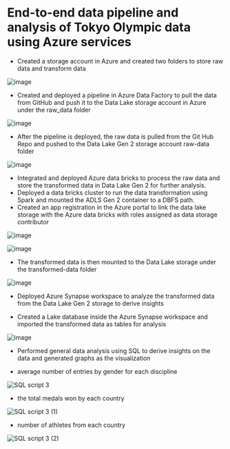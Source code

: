 # End-to-end data pipeline and analysis of Tokyo Olympic data using Azure services

- Created a storage account in Azure and created two folders to store raw data and transform data

![image](https://github.com/user-attachments/assets/dd00610d-a5d1-486a-a81a-183cf754252a)

- Created and deployed a pipeline in Azure Data Factory to pull the data from GitHub and push it to the Data Lake storage account in Azure under the raw_data folder

![image](https://github.com/user-attachments/assets/4f538083-cdc7-4088-9a2a-bc3861f70042)


- After the pipeline is deployed, the raw data is pulled from the Git Hub Repo and pushed to the Data Lake Gen 2 storage account raw-data folder

![image](https://github.com/user-attachments/assets/99e468a3-790a-40d6-9052-98e6ed3ca63f)


- Integrated and deployed Azure data bricks to process the raw data and store the transformed data in Data Lake Gen 2 for further analysis.
- Deployed a data bricks cluster to run the data transformation using Spark and mounted  the ADLS Gen 2 container to a DBFS path.
- Created an app registration in the Azure portal to link the data lake storage with the Azure data bricks with roles assigned as data storage contributor

![image](https://github.com/user-attachments/assets/2d27ec1c-70a1-4828-a5d9-2a70295d0ce1)


![image](https://github.com/user-attachments/assets/5a579b18-4162-4e19-82d9-dc1e3e74c6e1)

- The transformed data is then mounted to the Data Lake storage under the transformed-data folder

![image](https://github.com/user-attachments/assets/8472ec91-6b45-4a8e-a43f-ad4599cad4b9)


- Deployed Azure Synapse workspace to analyze the transformed data from the Data Lake Gen 2 storage to derive insights

- Created a Lake database inside the Azure Synapse workspace and imported the transformed data as tables for analysis

![image](https://github.com/user-attachments/assets/99f24a81-9d39-4f8e-a0f2-784a12eeb0d1)




- Performed general data analysis using SQL to derive insights on the data and generated graphs as the visualization

- average number of entries by gender for each discipline

![SQL script 3](https://github.com/user-attachments/assets/7a1544f1-5ae8-44f6-b4e7-0a065d0e1c09)

- the total medals won by each country

![SQL script 3 (1)](https://github.com/user-attachments/assets/31be3351-29fe-44df-b1f8-979d75131c84)

- number of athletes from each country

![SQL script 3 (2)](https://github.com/user-attachments/assets/0c1e616e-cca5-4c03-87d5-258a357457ef)




